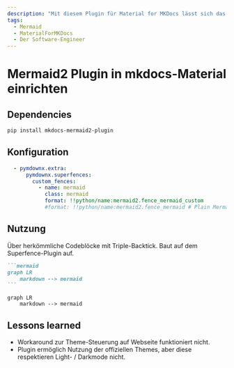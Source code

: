 ```yaml
---
description: "Mit diesem Plugin für Material for MKDocs lässt sich das Potential von Mermaid so richtig ausschöpfen."
tags:
  - Mermaid
  - MaterialForMKDocs
  - Der Software-Engineer
---
```


# Mermaid2 Plugin in mkdocs-Material einrichten

## Dependencies

```bash title="Plugin über pip installieren"
pip install mkdocs-mermaid2-plugin
```

## Konfiguration

```yaml title="mkdocs.yml" linenums="1"
  - pymdownx.extra:
      pymdownx.superfences:
        custom_fences:
          - name: mermaid
            class: mermaid
            format: !!python/name:mermaid2.fence_mermaid_custom
            #format: !!python/name:mermaid2.fence_mermaid # Plain Mermaid, without Material Theme
```

## Nutzung

Über herkömmliche Codeblöcke mit Triple-Backtick. Baut auf dem Superfence-Plugin auf.

````markdown
```mermaid
graph LR
    markdown --> mermaid
```
````

```mermaid
graph LR
    markdown --> mermaid
```

## Lessons learned

- Workaround zur Theme-Steuerung auf Webseite funktioniert nicht.
- Plugin ermöglich Nutzung der offiziellen Themes, aber diese respektieren Light- / Darkmode nicht.
